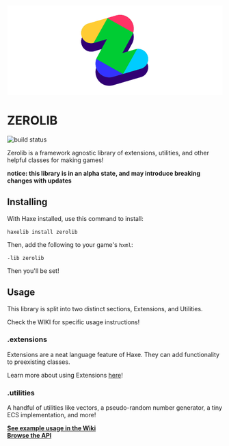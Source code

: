 ![zerolib logo](https://raw.githubusercontent.com/01010111/zerolib/storage/zerolib.png)

# ZEROLIB

![build status](https://api.travis-ci.org/01010111/zerolib.png)

Zerolib is a framework agnostic library of extensions, utilities, and other helpful classes for making games!

**notice: this library is in an alpha state, and may introduce breaking changes with updates**

## Installing
With Haxe installed, use this command to install:
```
haxelib install zerolib
``` 
Then, add the following to your game's `hxml`:
```
-lib zerolib
```
Then you'll be set!

## Usage
This library is split into two distinct sections, Extensions, and Utilities.

Check the WIKI for specific usage instructions!

### .extensions
Extensions are a neat language feature of Haxe. They can add functionality to preexisting classes.

Learn more about using Extensions [here](https://github.com/01010111/zerolib/wiki/Extensions)!

### .utilities
A handful of utilities like vectors, a pseudo-random number generator, a tiny ECS implementation, and more!

**[See example usage in the Wiki](https://github.com/01010111/zerolib/wiki)**  
**[Browse the API](http://01010111.com/zerolib/)**